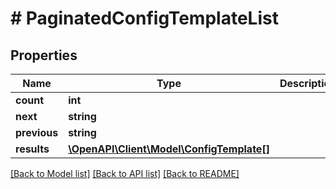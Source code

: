 # # PaginatedConfigTemplateList

## Properties

Name | Type | Description | Notes
------------ | ------------- | ------------- | -------------
**count** | **int** |  |
**next** | **string** |  | [optional]
**previous** | **string** |  | [optional]
**results** | [**\OpenAPI\Client\Model\ConfigTemplate[]**](ConfigTemplate.md) |  |

[[Back to Model list]](../../README.md#models) [[Back to API list]](../../README.md#endpoints) [[Back to README]](../../README.md)
